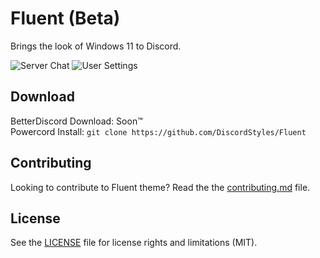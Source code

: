 # Fluent (Beta)

Brings the look of Windows 11 to Discord.

![Server Chat](https://i.imgur.com/uFzGxKp.png)
![User Settings](https://i.imgur.com/3uL8y2m.png)

## Download

BetterDiscord Download: Soon™  
Powercord Install: `git clone https://github.com/DiscordStyles/Fluent`

## Contributing

Looking to contribute to Fluent theme? Read the the [contributing.md](https://github.com/DiscordStyles/Fluent/blob/main/CONTRIBUTING.md) file.

## License

See the [LICENSE](https://github.com/DiscordStyles/Fluent/blob/main/LICENSE.md) file for license rights and limitations (MIT).
